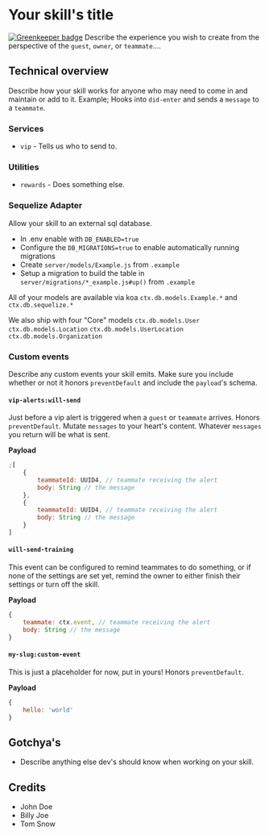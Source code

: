 # Your skill's title

[![Greenkeeper badge](https://badges.greenkeeper.io/sprucelabsai/sprucebot-skills-kit.svg)](https://greenkeeper.io/)
Describe the experience you wish to create from the perspective of the `guest`, `owner`, or `teammate`....

## Technical overview

Describe how your skill works for anyone who may need to come in and maintain or add to it. Example; Hooks into `did-enter` and sends a `message` to a `teammate`.

### Services

- `vip` - Tells us who to send to.

### Utilities

- `rewards` - Does something else.

### Sequelize Adapter

Allow your skill to an external sql database.

- In .env enable with `DB_ENABLED=true`
- Configure the `DB_MIGRATIONS=true` to enable automatically running migrations
- Create `server/models/Example.js` from `.example`
- Setup a migration to build the table in `server/migrations/*_example.js#up()` from `.example`

All of your models are available via koa `ctx.db.models.Example.*` and `ctx.db.sequelize.*`

We also ship with four "Core" models
`ctx.db.models.User`
`ctx.db.models.Location`
`ctx.db.models.UserLocation`
`ctx.db.models.Organization`

### Custom events

Describe any custom events your skill emits. Make sure you include whether or not it honors `preventDefault` and include the `payload`'s schema.

#### `vip-alerts:will-send`

Just before a vip alert is triggered when a `guest` or `teammate` arrives. Honors `preventDefault`. Mutate `messages` to your heart's content. Whatever `messages` you return will be what is sent.

**Payload**

```js
;[
	{
		teammateId: UUID4, // teammate receiving the alert
		body: String // the message
	},
	{
		teammateId: UUID4, // teammate receiving the alert
		body: String // the message
	}
]
```

#### `will-send-training`

This event can be configured to remind teammates to do something, or if none of the settings are set yet, remind the owner to either finish their settings or turn off the skill.

**Payload**

```js
{
    teammate: ctx.event, // teammate receiving the alert
    body: String // the message
}
```

#### `my-slug:custom-event`

This is just a placeholder for now, put in yours! Honors `preventDefault`.

**Payload**

```js
{
	hello: 'world'
}
```

## Gotchya's

- Describe anything else dev's should know when working on your skill.

## Credits

- John Doe
- Billy Joe
- Tom Snow
